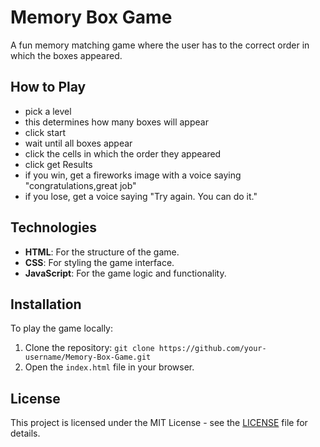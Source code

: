 # Memory Box Game

A fun memory matching game where the user has to the correct order in which the boxes appeared.

## How to Play
- pick a level
- this determines how many boxes will appear
- click start
- wait until all boxes appear
- click the cells in which the order they appeared
- click get Results
- if you win, get a fireworks image with a voice saying "congratulations,great job"
- if you lose, get a voice saying "Try again. You can do it."


## Technologies
- **HTML**: For the structure of the game.
- **CSS**: For styling the game interface.
- **JavaScript**: For the game logic and functionality.

## Installation
To play the game locally:
1. Clone the repository: `git clone https://github.com/your-username/Memory-Box-Game.git`
2. Open the `index.html` file in your browser.

## License
This project is licensed under the MIT License - see the [LICENSE](LICENSE) file for details.
